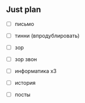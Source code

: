 ## Just plan
- [ ] письмо
- [ ] тинни (впродублировать)
- [ ] зор
- [ ] зор звон

- [ ] информатика х3
- [ ] история
- [ ] посты
